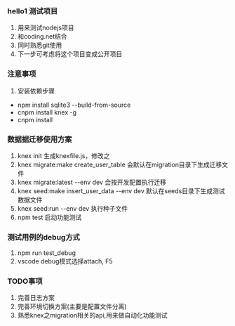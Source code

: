 ### hello1 测试项目
1. 用来测试nodejs项目
2. 和coding.net结合
3. 同时熟悉git使用
4. 下一步可考虑将这个项目变成公开项目

### 注意事项
1. 安装依赖步骤
* npm install sqlite3 --build-from-source
* cnpm install knex -g
* cnpm install 

### 数据据迁移使用方案
1. knex init 生成knexfile.js，修改之
2. knex migrate:make create_user_table 会默认在migration目录下生成迁移文件
3. knex migrate:latest --env dev 会按开发配置执行迁移
4. knex seed:make insert_user_data --env dev 默认在seeds目录下生成测试数据文件
5. knex seed:run --env dev  执行种子文件
6. npm test  启动功能测试

### 测试用例的debug方式
1. npm run test_debug
2. vscode debug模式选择attach, F5

### TODO事项
1. 完善日志方案
2. 完善环境切换方案(主要是配置文件分离)
3. 熟悉knex之migration相关的api,用来做自动化功能测试